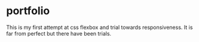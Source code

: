 # portfolio
This is my first attempt at css flexbox and trial towards responsiveness. It is far from perfect but there have been trials.
